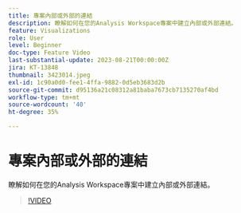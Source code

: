 ```yaml
---
title: 專案內部或外部的連結
description: 瞭解如何在您的Analysis Workspace專案中建立內部或外部連結。
feature: Visualizations
role: User
level: Beginner
doc-type: Feature Video
last-substantial-update: 2023-08-21T00:00:00Z
jira: KT-13848
thumbnail: 3423014.jpeg
exl-id: 1c90a0d0-fee1-4ffa-9882-0d5eb3683d2b
source-git-commit: d95136a21c08312a81baba7673cb7135270af4bd
workflow-type: tm+mt
source-wordcount: '40'
ht-degree: 35%

---
```


# 專案內部或外部的連結

瞭解如何在您的Analysis Workspace專案中建立內部或外部連結。

>[!VIDEO](https://video.tv.adobe.com/v/3449611/?learn=on&captions=chi_hant)
